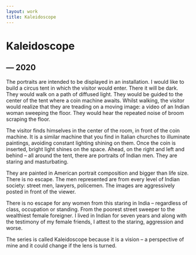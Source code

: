 ```yaml
---
layout: work
title: Kaleidoscope
---
```


# Kaleidoscope

## — 2020

The portraits are intended to be displayed in an installation. I would like to build a circus tent in which the visitor would enter. There it will be dark. They would walk on a path of diffused light. They would be guided to the center of the tent where a coin machine awaits. Whilst walking, the visitor would realize that they are treading on a moving image: a video of an Indian woman sweeping the floor. They would hear the repeated noise of broom scraping the floor.

The visitor finds himselves in the center of the room, in front of the coin machine. It is a similar machine that you find in Italian churches to illuminate paintings, avoiding constant lighting shining on them. Once the coin is inserted, bright light shines on the space. Ahead, on the right and left and behind – all around the tent, there are portraits of Indian men. They are staring and masturbating.

They are painted in American portrait composition and bigger than life size. There is no escape. The men represented are from every level of Indian society: street men, lawyers, policemen. The images are aggressively posted in front of the viewer.

There is no escape for any women from this staring in India – regardless of class, occupation or standing. From the poorest street sweeper to the wealthiest female foreigner. I lived in Indian for seven years and along with the testimony of my female friends, I attest to the staring, aggression and worse.

The series is called Kaleidoscope because it is a vision – a perspective of mine and it could change if the lens is turned.
